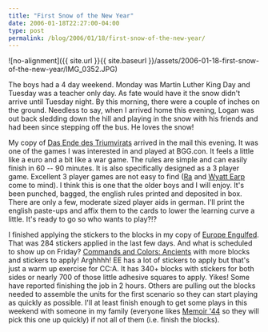 ```yaml
---
title: "First Snow of the New Year"
date: 2006-01-18T22:27:00-04:00
type: post
permalink: /blog/2006/01/18/first-snow-of-the-new-year/
---
```

![no-alignment]({{ site.url }}{{ site.baseurl }}/assets/2006-01-18-first-snow-of-the-new-year/IMG_0352.JPG)

The boys had a 4 day weekend. Monday was Martin Luther King Day and Tuesday was a teacher only day. As fate would have it the snow didn't arrive until Tuesday night. By this morning, there were a couple of inches on the ground. Needless to say, when I arrived home this evening, Logan was out back sledding down the hill and playing in the snow with his friends and had been since stepping off the bus. He loves the snow!

My copy of [Das Ende des Triumvirats](https://www.boardgamegeek.com/game/20134) arrived in the mail this evening. It was one of the games I was interested in and played at BGG.con. It feels a little like a euro and a bit like a war game. The rules are simple and can easily finish in 60 -- 90 minutes. It is also specifically designed as a 3 player game. Excellent 3 player games are not easy to find ([Ra](https://www.boardgamegeek.com/game/12) and [Wyatt Earp](https://www.boardgamegeek.com/game/878) come to mind). I think this is one that the older boys and I will enjoy. It's been punched, bagged, the english rules printed and deposited in box. There are only a few, moderate sized player aids in german. I'll print the english paste-ups and affix them to the cards to lower the learning curve a little. It's ready to go so who wants to play?!?

I finished applying the stickers to the blocks in my copy of [Europe Engulfed](https://www.boardgamegeek.com/game/6205). That was 284 stickers applied in the last few days. And what is scheduled to show up on Friday? [Commands and Colors: Ancients](https://www.boardgamegeek.com/game/14105) with more blocks and stickers to apply! Arghhhh! EE has a lot of stickers to apply but that's just a warm up exercise for CC:A. It has 340+ blocks with stickers for both sides or nearly 700 of those little adhesive squares to apply. Yikes! Some have reported finishing the job in 2 hours. Others are pulling out the blocks needed to assemble the units for the first scenario so they can start playing as quickly as possible. I'll at least finish enough to get some plays in this weekend with someone in my family (everyone likes [Memoir '44](https://www.boardgamegeek.com/game/10630) so they will pick this one up quickly) if not all of them (i.e. finish the blocks).
